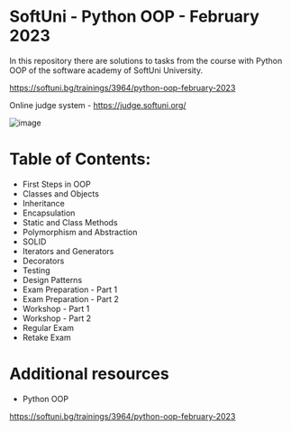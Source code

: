 # SoftUni - Python OOP - February 2023

In this repository there are solutions to tasks from the course with Python OOP of the software academy of SoftUni University.

https://softuni.bg/trainings/3964/python-oop-february-2023

Online judge system - https://judge.softuni.org/

![image](https://user-images.githubusercontent.com/114032977/191654383-66852f3f-ead9-4ef0-8b51-feb0dea131eb.png)

# Table of Contents:

- First Steps in OOP
- Classes and Objects
- Inheritance
- Encapsulation
- Static and Class Methods
- Polymorphism and Abstraction
- SOLID
- Iterators and Generators
- Decorators
- Testing
- Design Patterns
- Exam Preparation - Part 1
- Exam Preparation - Part 2
- Workshop - Part 1
- Workshop - Part 2
- Regular Exam
- Retake Exam


# Additional resources
- Python OOP

https://softuni.bg/trainings/3964/python-oop-february-2023
